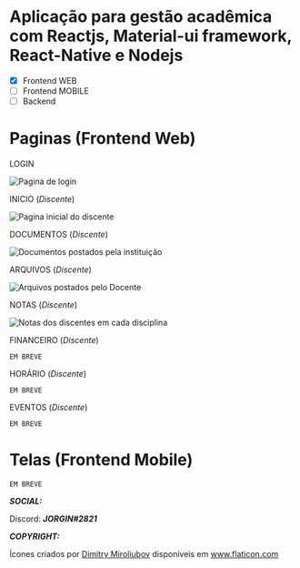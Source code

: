 # Aplicação para gestão acadêmica com Reactjs, Material-ui framework, React-Native e Nodejs
 - [x] Frontend WEB
 - [ ] Frontend MOBILE
 - [ ] Backend
# Paginas (Frontend Web)

LOGIN

![Pagina de login](https://i.imgur.com/MIQgSrb.png)

INICIO (*Discente*)

![Pagina inicial do discente](https://i.imgur.com/rxVN5Mk.png)

DOCUMENTOS (*Discente*)

![Documentos postados pela instituição](https://i.imgur.com/pRvl5DZ.png)

ARQUIVOS (*Discente*)

![Arquivos postados pelo Docente](https://i.imgur.com/XxUgcj0.png)

NOTAS (*Discente*)

![Notas dos discentes em cada disciplina](https://i.imgur.com/r5MxFak.png)

FINANCEIRO (*Discente*)

    EM BREVE
    
HORÁRIO (*Discente*)

    EM BREVE

EVENTOS (*Discente*)

    EM BREVE

# Telas (Frontend Mobile)

    EM BREVE

 ***SOCIAL:***

Discord: ***JORGIN#2821***

 ***COPYRIGHT:***

Ícones criados por <a href="https://www.flaticon.com/authors/dimitry-miroliubov" title="Dimitry Miroliubov">Dimitry Miroliubov</a> disponíveis em <a href="https://www.flaticon.com/" title="Flaticon"> www.flaticon.com</a>
